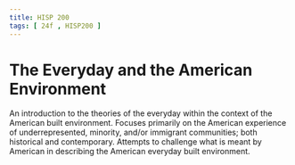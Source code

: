 ```yaml
---
title: HISP 200
tags: [ 24f , HISP200 ]
---
```


# The Everyday and the American Environment

An introduction to the theories of the everyday within the context of the American built environment. Focuses primarily on the American experience of underrepresented, minority, and/or immigrant communities; both historical and contemporary. Attempts to challenge what is meant by American in describing the American everyday built environment.
